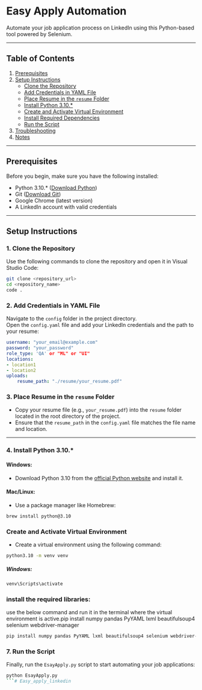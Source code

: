 # Easy Apply Automation

Automate your job application process on LinkedIn using this Python-based tool powered by Selenium.

---

## Table of Contents
1. [Prerequisites](#prerequisites)
2. [Setup Instructions](#setup-instructions)
    - [Clone the Repository](#1-clone-the-repository)
    - [Add Credentials in YAML File](#2-add-credentials-in-yaml-file)
    - [Place Resume in the `resume` Folder](#3-place-resume-in-the-resume-folder)
    - [Install Python 3.10.*](#4-install-python-310)
    - [Create and Activate Virtual Environment](#5-create-and-activate-virtual-environment)
    - [Install Required Dependencies](#6-install-required-dependencies)
    - [Run the Script](#7-run-the-script)
3. [Troubleshooting](#troubleshooting)
4. [Notes](#notes)

---

## Prerequisites
Before you begin, make sure you have the following installed:
- Python 3.10.* ([Download Python](https://www.python.org/downloads/))
- Git ([Download Git](https://git-scm.com/downloads))
- Google Chrome (latest version)
- A LinkedIn account with valid credentials

---

## Setup Instructions

### 1. Clone the Repository
Use the following commands to clone the repository and open it in Visual Studio Code:
```bash
git clone <repository_url>
cd <repository_name>
code .
```

### 2. Add Credentials in YAML File

Navigate to the `config` folder in the project directory.  
Open the `config.yaml` file and add your LinkedIn credentials and the path to your resume:

```yaml
username: "your_email@example.com"
password: "your_password"
role_type: 'QA' or "ML" or "UI"
locations:
- location1
- location2
uploads:
    resume_path: "./resume/your_resume.pdf"
```


### 3. Place Resume in the `resume` Folder

- Copy your resume file (e.g., `your_resume.pdf`) into the `resume` folder located in the root directory of the project.
- Ensure that the `resume_path` in the `config.yaml` file matches the file name and location.

---

### 4. Install Python 3.10.*

#### Windows:
- Download Python 3.10 from the [official Python website](https://www.python.org/downloads/) and install it.

#### Mac/Linux:
- Use a package manager like Homebrew:
  
```bash
brew install python@3.10
```

### Create and Activate Virtual Environment

- Create a virtual environment using the following command:

```bash
python3.10 -m venv venv
```

##### Windows:
```bash
venv\Scripts\activate
```

### install the required libraries:
 use the below command and run it in the terminal where the virtual environment is active.pip install numpy pandas PyYAML lxml beautifulsoup4 selenium webdriver-manager

```bash
pip install numpy pandas PyYAML lxml beautifulsoup4 selenium webdriver-manager
```

### 7. Run the Script

Finally, run the `EsayApply.py` script to start automating your job applications:

```bash
python EsayApply.py
```#   E a s y _ a p p l y _ l i n k e d i n  
 